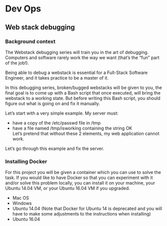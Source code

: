 # Dev Ops
## Web stack debugging

### Background context
The Webstack debugging series will train you in the art of debugging. Computers and software rarely work the way we want (that’s the “fun” part of the job!).  

Being able to debug a webstack is essential for a Full-Stack Software Engineer, and it takes practice to be a master of it.  

In this debugging series, broken/bugged webstacks will be given to you, the final goal is to come up with a Bash script that once executed, will bring the webstack to a working state. But before writing this Bash script, you should figure out what is going on and fix it manually.  

Let’s start with a very simple example. My server must:  

*   have a copy of the /etc/passwd file in /tmp  
*   have a file named /tmp/isworking containing the string OK  
Let’s pretend that without these 2 elements, my web application cannot work.  

Let’s go through this example and fix the server.  

### Installing Docker
For this project you will be given a container which you can use to solve the task. If you would like to have Docker so that you can experiment with it and/or solve this problem locally, you can install it on your machine, your Ubuntu 14.04 VM, or your Ubuntu 16.04 VM if you upgraded.  

*   Mac OS
*   Windows
*   Ubuntu 14.04 (Note that Docker for Ubuntu 14 is deprecated and you will have to make some adjustments to the instructions when installing)
*   Ubuntu 16.04
